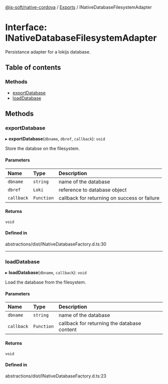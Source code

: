 [@js-soft/native-cordova](../README.md) / [Exports](../modules.md) / INativeDatabaseFilesystemAdapter

# Interface: INativeDatabaseFilesystemAdapter

Persistance adapter for a lokijs database.

## Table of contents

### Methods

-   [exportDatabase](INativeDatabaseFilesystemAdapter.md#exportdatabase)
-   [loadDatabase](INativeDatabaseFilesystemAdapter.md#loaddatabase)

## Methods

### exportDatabase

▸ **exportDatabase**(`dbname`, `dbref`, `callback`): `void`

Store the databse on the filesystem.

#### Parameters

| Name       | Type       | Description                                  |
| :--------- | :--------- | :------------------------------------------- |
| `dbname`   | `string`   | name of the database                         |
| `dbref`    | `Loki`     | reference to database object                 |
| `callback` | `Function` | callback for returning on success or failure |

#### Returns

`void`

#### Defined in

abstractions/dist/INativeDatabaseFactory.d.ts:30

---

### loadDatabase

▸ **loadDatabase**(`dbname`, `callback`): `void`

Load the database from the filesystem.

#### Parameters

| Name       | Type       | Description                                 |
| :--------- | :--------- | :------------------------------------------ |
| `dbname`   | `string`   | name of the database                        |
| `callback` | `Function` | callback for returning the database content |

#### Returns

`void`

#### Defined in

abstractions/dist/INativeDatabaseFactory.d.ts:23
